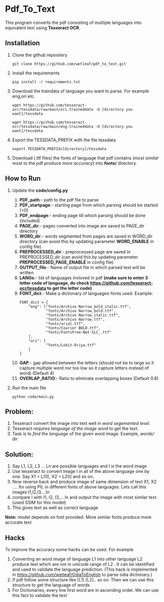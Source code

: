 # **Pdf_To_Text**
This program converts the pdf consisting of multiple languages into equivalent text using **Tesseract OCR**.

## **Installation**
1. Clone the github repositery

    ```
    git clone https://github.com/wetleaf/pdf_to_text.git
    ```

2. Install the requirements
    ```
    pip install -r requirements.txt
    ```
3. Download the traindata of language you want to parse. For example eng,ori etc.
    ```
    wget https://github.com/tesseract-ocr/tessdata/raw/main/ori.traineddata -O [directory you want]/tessdata

    wget https://github.com/tesseract-ocr/tessdata/raw/main/eng.traineddata -O [directory you want]/tessdata
    ```
4. Export the TESSDATA_PREFIX with the file tessdata
    ```
    export TESSDATA_PREFIX=[directory]/tessdata
    ```
5. Download (.ttf files) the fonts of language that pdf contains (*most similar* most to the pdf produce *more accuracy*) into **fonts/** directory. 

## **How to Run**

1. Update the **code/config.py**

    1. **PDF_path**:- path to the pdf file to parse
    2. **PDF_startpage**:- starting page from which parsing should be started (>0)
    3. **PDF_endpage**:- ending page till which parsing should be done (included) 
    4. **PAGE_dir**:- pages converted into image are saved to PAGE_dir directory
    5. **WORD_dir**:- words segmented from pages are saved in WORD_dir directory (can avoid this by updating parameter **WORD_ENABLE** in config file)
    6. **PREPROCESSED_dir**:- preprocessed page are saved in PREPROCESSED_dir (can avoid this by updating parameter **PREPROCESSED_PAGE_ENABLE** in config file)
    7. **OUTPUT_file**:- Name of output file in which parsed text will be written
    8. **LANGs**:- list of languages invloved in pdf **(make sure to enter 3 letter code of language, do check https://github.com/tesseract-ocr/tessdata to get the letter code)**
    9. **FONT_dict**:- Make a dictionary of languages-fonts used. Example:
        ```
        FONT_dict = {
            "eng": ["fonts/Archivo Narrow_bold_italic.ttf",
                    "fonts/Archivo Narrow_bold.ttf",
                    "fonts/Archivo Narrow_italic.ttf",
                    "fonts/Archivo Narrow.ttf",
                    "fonts/arial.ttf",
                    "fonts/Courier BOLD.ttf",
                    "fonts/FontsFree-Net-SLC_.ttf"
            ],
            "ori": [
                    "fonts/Lohit-Oriya.ttf"
            ]
        }
        ```
    10. **GAP**:- gap allowed between the letters (should not be to large so it capture multiple word nor too low so it capture letters instead of word) (Default 4)
    11. **OVERLAP_RATIO**:- Ratio to eliminate overlapping boxes (Default 0.8)
2. Run the main file
    ```
    python code/main.py
    ```

## **Problem:**
1. Tesseract convert the image into text well in *word segemented level*.
2. Tesseract requires *language of the image word* to get the text.
3. Task is to *find the language* of the given word image. Example, *words/* dir

## **Solution:**
1. Say L1, L2, L3 ... Ln are possible languages and I is the word image
2. Use tesseract to convert image I in all of the above language one by one. Say X1 = L1(I), X2 = L2(I) and so on.
3. Now reverse back and produce image of same dimension of text X1, X2 .... Xn using PIL in different fonts of above languages. Lets call this images I1,I2,I3....In
4. compare I with I1, I2, I3,... In and output the image with most similar text. (used SSIM for this model)
5. This gives text as well as correct language 

**Note:** model depends on font provided. More similar fonts produce more accurate text

## **Hacks**
To improve the accuracy some hacks can be used. For example
    
1. Converting an word image of language L1 into other language L2 produce text which are not in unicode range of L2 . It can be identified and used to validate the language prediction. (This hack is implemented in https://github.com/wetleaf/OdiaToEnglish to parse odia dictionary.)
2. If pdf follow some structure like [L1] [L2].. so on. Then we can use this structure to get the language of words
3. For Dictionaries, every line first word are in ascending order. We can use this fact to validate the text


